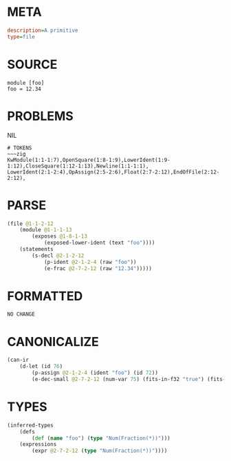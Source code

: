 # META
~~~ini
description=A primitive
type=file
~~~
# SOURCE
~~~roc
module [foo]
foo = 12.34
~~~
# PROBLEMS
NIL

~~~
# TOKENS
~~~zig
KwModule(1:1-1:7),OpenSquare(1:8-1:9),LowerIdent(1:9-1:12),CloseSquare(1:12-1:13),Newline(1:1-1:1),
LowerIdent(2:1-2:4),OpAssign(2:5-2:6),Float(2:7-2:12),EndOfFile(2:12-2:12),
~~~
# PARSE
~~~clojure
(file @1-1-2-12
	(module @1-1-1-13
		(exposes @1-8-1-13
			(exposed-lower-ident (text "foo"))))
	(statements
		(s-decl @2-1-2-12
			(p-ident @2-1-2-4 (raw "foo"))
			(e-frac @2-7-2-12 (raw "12.34")))))
~~~
# FORMATTED
~~~roc
NO CHANGE
~~~
# CANONICALIZE
~~~clojure
(can-ir
	(d-let (id 76)
		(p-assign @2-1-2-4 (ident "foo") (id 72))
		(e-dec-small @2-7-2-12 (num-var 75) (fits-in-f32 "true") (fits-in-dec "true") (numerator "1234") (denominator-power-of-ten "2") (value "12.34") (id 75))))
~~~
# TYPES
~~~clojure
(inferred-types
	(defs
		(def (name "foo") (type "Num(Fraction(*))")))
	(expressions
		(expr @2-7-2-12 (type "Num(Fraction(*))"))))
~~~